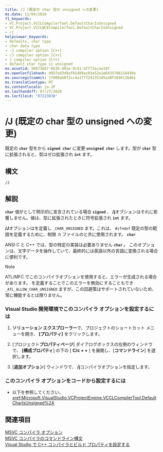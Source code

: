 ```yaml
---
title: /J (既定の char 型の unsigned への変更)
ms.date: 11/04/2016
f1_keywords:
- VC.Project.VCCLCompilerTool.DefaultCharIsUnsigned
- VC.Project.VCCLWCECompilerTool.DefaultCharIsUnsigned
- /j
helpviewer_keywords:
- defaults, char type
- char data type
- -J compiler option [C++]
- /J compiler option [C++]
- J compiler option [C++]
- default char type is unsigned
ms.assetid: 50973667-6638-491e-9c41-bff73acae19f
ms.openlocfilehash: d95fed3d9af81d89ac03a52a1e6433786118430e
ms.sourcegitcommit: 1f009ab0f2cc4a177f2d1353d5a38f164612bdb1
ms.translationtype: MT
ms.contentlocale: ja-JP
ms.lasthandoff: 07/27/2020
ms.locfileid: "87223838"
---
```

# <a name="j-default-char-type-is-unsigned"></a>/J (既定の char 型の unsigned への変更)

既定の **`char`** 型をから **`signed char`** に変更 **`unsigned char`** します。型が **`char`** 型に拡張されると、型はゼロ拡張され **`int`** ます。

## <a name="syntax"></a>構文

```
/J
```

## <a name="remarks"></a>解説

**`char`** 値がとして明示的に宣言されている場合 **`signed`** 、 **/j**オプションはそれに影響しません。値は、型に拡張されたときに符号拡張され **`int`** ます。

**/J**オプションはを定義し `_CHAR_UNSIGNED` ます。これは、 `#ifndef` 既定の型の範囲を定義するために、制限 .h ファイルのと共に使用されます。 **`char`**

ANSI C と C++ では、型の特定の実装は必要ありません **`char`** 。 このオプションは、文字データを操作していて、最終的には英語以外の言語に変換される場合に便利です。

> [!NOTE]
> ATL/MFC でこのコンパイラオプションを使用すると、エラーが生成される場合があります。 を定義することでこのエラーを無効にすることもでき `_ATL_ALLOW_CHAR_UNSIGNED` ますが、この回避策はサポートされていないため、常に機能するとは限りません。

### <a name="to-set-this-compiler-option-in-the-visual-studio-development-environment"></a>Visual Studio 開発環境でこのコンパイラ オプションを設定するには

1. **ソリューション エクスプローラー**で、プロジェクトのショートカット メニューを開き、 **[プロパティ]** をクリックします。

1. [プロジェクト**プロパティページ**] ダイアログボックスの左側のウィンドウで、 **[構成プロパティ**] の下の [ **C/c + +** ] を展開し、[**コマンドライン**] を選択します。

1. [**追加オプション**] ウィンドウで、 **/j**コンパイラオプションを指定します。

### <a name="to-set-this-compiler-option-programmatically"></a>このコンパイラ オプションをコードから設定するには

- 以下を参照してください。<xref:Microsoft.VisualStudio.VCProjectEngine.VCCLCompilerTool.DefaultCharIsUnsigned%2A>

## <a name="see-also"></a>関連項目

[MSVC コンパイラ オプション](compiler-options.md)<br/>
[MSVC コンパイラのコマンドライン構文](compiler-command-line-syntax.md)<br/>
[Visual Studio で C++ コンパイラとビルド プロパティを設定する](../working-with-project-properties.md)
